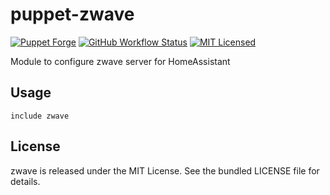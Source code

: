 puppet-zwave
===========

[![Puppet Forge](https://img.shields.io/puppetforge/v/halyard/zwave.svg)](https://forge.puppetlabs.com/halyard/zwave)
[![GitHub Workflow Status](https://img.shields.io/github/workflow/status/halyard/puppet-zwave/Build)](https://github.com/halyard/puppet-zwave/actions)
[![MIT Licensed](http://img.shields.io/badge/license-MIT-green.svg?style=flat)](https://tldrlegal.com/license/mit-license)

Module to configure zwave server for HomeAssistant

## Usage

```puppet
include zwave
```
## License

zwave is released under the MIT License. See the bundled LICENSE file for details.

